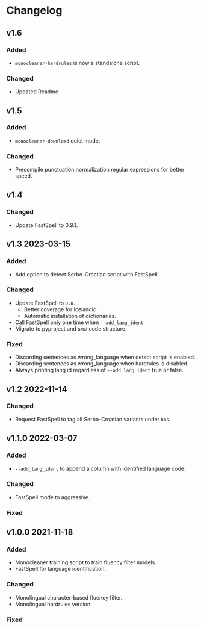 # Changelog

## v1.6
### Added
- `monocleaner-hardrules` is now a standalone script.

### Changed
- Updated Readme

## v1.5
### Added
- `monocleaner-download` quiet mode.

### Changed
- Precompile punctuation normalization regular expressions for better speed.

## v1.4
### Changed
- Update FastSpell to 0.9.1.

## v1.3 2023-03-15
### Added
- Add option to detect Serbo-Croatian script with FastSpell.

### Changed
- Update FastSpell to `0.8`.
    - Better coverage for Icelandic.
    - Automatic installation of dictionaries.
- Call FastSpell only one time when `--add_lang_ident`
- Migrate to pyproject and src/ code structure.

### Fixed
- Discarding sentences as wrong\_language when detect script is enabled.
- Discarding sentences as wrong\_language when hardrules is disabled.
- Always printing lang id regardless of `--add_lang_ident` true or false.

## v1.2 2022-11-14
### Changed
- Request FastSpell to tag all Serbo-Croatian variants under `hbs`.

## v1.1.0 2022-03-07
### Added
- `--add_lang_ident` to append a column with identified language code.

### Changed
- FastSpell mode to aggressive.

### Fixed

## v1.0.0 2021-11-18

### Added
- Monocleaner training script to train fluency filter models.
- FastSpell for language identification.

### Changed
- Monolingual character-based fluency filter.
- Monolingual hardrules version.

### Fixed
